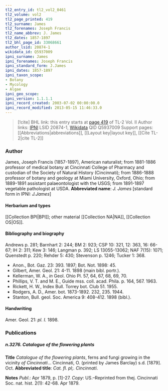 ```yaml
---
tl2_entry_id: tl2_vol2_0461
tl2_volume: vol2
tl2_page_printed: 419
tl2_surname: James
tl2_forenames: Joseph Francis
tl2_name_abbrev: J. James
tl2_dates: 1857-1897
tl2_bhl_page_id: 33068661
author_lsid: 20874-1
wikidata_id: Q5937009
ipni_surname: James
ipni_forenames: Joseph Francis
ipni_standard_form: J.James
ipni_dates: 1857-1897
ipni_taxon_scope: 
- Botany
- Mycology
- Algae
ipni_geo_scope: 
ipni_version: 1.1.1.1
ipni_record_created: 2003-07-02 00:00:00.0
ipni_record_modified: 2013-05-15 11:46:33.0
---
```


> [!cite] BHL link: this entry starts at [page 419](https://www.biodiversitylibrary.org/page/33068661) of TL-2 Vol. II
> Author links: [IPNI](https://www.ipni.org/a/20874-1) LSID 20874-1, [Wikidata](https://www.wikidata.org/wiki/Q5937009) QID Q5937009
> Support pages: [[Abbreviations|abbreviations]], [[Layout key|layout key]], [[Cite TL-2|cite TL-2]]

### Author

James, Joseph Francis (1857-1897), American naturalist; from 1881-1886 professor of medical botany at Cincinnati College of Pharmacy and custodian of the Society of Natural History (Cincinnati); from 1886-1888 professor of botany and geology at Miami University, Oxford, Ohio; from 1889-1891 assistant palaeontologist with the USGS; from 1891-1897 vegetable pathologist at USDA. 
**Abbreviated name**: *J. James* \[standard form in IPNI: *J.James*\]

#### Herbarium and types

[[Collection BPI|BPI]]; other material [[Collection NA|NA]], [[Collection OS|OS]].

#### Bibliography and biography

Andrews p. 281; Barnhart 2: 244; BM 2: 923; CSP 10: 321, 12: 363, 16: 66-67; IH 2: 311; Kew 3: 146; Langman p. 392; LS 13055-13062; NAF 7(15): 1071; Quenstedt p. 220; Rehder 5: 430; Stevenson p. 1246; Tucker 1: 368.
- Anon., Bot. Gaz. 23: 393. 1897; Bot. Not. 1898: 45.
- Gilbert, Amer. Geol. 21: 4-11. 1898 (main bibl. portr.).
- Kellerman, W. A., *in* Geol. Ohio Pl. 57, 64, 67, 68, 69, 70.
- Phillips, V. T. and M. E., Guide mss. coll. acad. Phila. p. 164, 567. 1963.
- Rickett, H. W., Index Bull. Torrey bot. Club 51. 1955.
- Rodgers, A. D., Amer. bot. 1873-1892. 232, 235. 1944.
- Stanton, Bull. geol. Soc. America 9: 408-412. 1898 (bibl.).

#### Handwriting

Amer. Geol. 21: *pl. I.* 1898.

### Publications

##### n.3276. Catalogue of the flowering plants

**Title**
*Catalogue of the flowering plants*, ferns and fungi growing in the vicinity *of Cincinnati*... Cincinnati, O. (printed by James Barclay) s.d. \[1879\]. Oct.
**Abbreviated title**: *Cat. fl. pl;. Cincinnati*.

**Notes**
*Publ*.: Apr 1879, p. \[1\]-27. *Copy*: US.–Reprinted from thej. Cincinnati Soc. nat. hist. 2(1): 42-68. Apr 1879.

